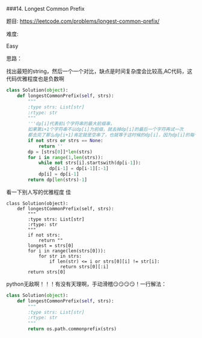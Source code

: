 ###14. Longest Common Prefix


题目:
<https://leetcode.com/problems/longest-common-prefix/>


难度:

Easy


思路：

找出最短的string，然后一个一个对比，缺点是时间复杂度会比较高,AC代码，这代码优雅程度也是负数啊


```python
class Solution(object):
    def longestCommonPrefix(self, strs):
        """
        :type strs: List[str]
        :rtype: str
        """
        '''dp[i]代表前i个字符串的最大前缀串，
        如果第i+1个字符串不以dp[i]为前缀，就去掉dp[i]的最后一个字符再试一次
        都去完了那么dp[i+1]肯定就是空串了，也就等于这时候的dp[i]，因为dp[i]的每个字符已经被去完了'''
        if not strs or strs == None:
            return ''
        dp = [strs[0]]*len(strs)
        for i in range(1,len(strs)):
            while not strs[i].startswith(dp[i-1]):
                dp[i-1] = dp[i-1][:-1]
            dp[i] = dp[i-1]
        return dp[len(strs)-1]
```



看一下别人写的优雅程度 佳


```
class Solution(object):
    def longestCommonPrefix(self, strs):
        """
        :type strs: List[str]
        :rtype: str
        """
        if not strs:
            return ""
        longest = strs[0]
        for i in range(len(strs[0])):
            for str in strs:
                if len(str) <= i or strs[0][i] != str[i]:
                    return strs[0][:i]
        return strs[0]

```


python无敌啊！！！有没有天理啊，手动滑稽😏😏😏😏！一行解法：
```python
class Solution(object):
    def longestCommonPrefix(self, strs):
        """
        :type strs: List[str]
        :rtype: str
        """
        return os.path.commonprefix(strs)
```
